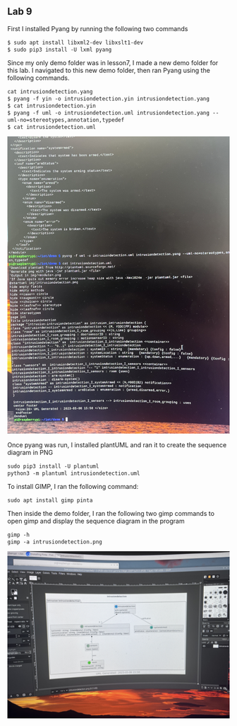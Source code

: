 ## Lab 9

First I installed Pyang by running the following two commands

```
$ sudo apt install libxml2-dev libxslt1-dev
$ sudo pip3 install -U lxml pyang
```

Since my only demo folder was in lesson7, I made a new demo folder for this lab. I navigated to this new demo folder, then ran Pyang using the following commands. 

```
cat intrusiondetection.yang
$ pyang -f yin -o intrusiondetection.yin intrusiondetection.yang
$ cat intrusiondetection.yin
$ pyang -f uml -o intrusiondetection.uml intrusiondetection.yang --uml-no=stereotypes,annotation,typedef
$ cat intrusiondetection.uml
```

![1](https://github.com/jgoceljak/CPE-322-A/blob/470c6e8540e2fc540a8651553207aae1fcdb4463/Lab9/IMG_2735.JPG)

Once pyang was run, I installed plantUML and ran it to create the sequence diagram in PNG

```
sudo pip3 install -U plantuml
python3 -m plantuml intrusiondetection.uml
```

To install GIMP, I ran the following command:

```
sudo apt install gimp pinta
```

Then inside the demo folder, I ran the following two gimp commands to open gimp and display the sequence diagram in the program

```
gimp -h
gimp -a intrusiondetection.png
```

![2](https://github.com/jgoceljak/CPE-322-A/blob/5c7f4dd6ea59404e6a191b87091ba58ebba46b52/Lab9/IMG_2736.JPG)
